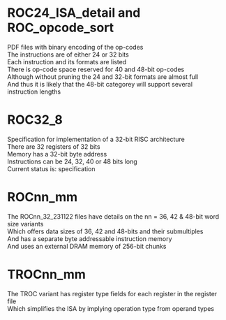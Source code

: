 # ROC24_ISA_detail and ROC_opcode_sort  
PDF files with binary encoding of the op-codes  
The instructions are of either 24 or 32 bits  
Each instruction and its formats are listed  
There is op-code space reserved for 40 and 48-bit op-codes  
Although without pruning the 24 and 32-bit formats are almost full  
And thus it is likely that the 48-bit categorey will support several  
instruction lengths  
# ROC32_8  
Specification for implementation of a 32-bit RISC architecture  
There are 32 registers of 32 bits  
Memory has a 32-bit byte address  
Instructions can be 24, 32, 40 or 48 bits long  
Current status is: specification  
# ROCnn_mm  
The ROCnn_32_231122 files have details on the nn = 36, 42 & 48-bit word size variants  
Which offers data sizes of 36, 42 and 48-bits and their submultiples  
And has a separate byte addressable instruction memory  
And uses an external DRAM memory of 256-bit chunks  
# TROCnn_mm  
The TROC variant has register type fields for each register in the register file  
Which simplifies the ISA by implying operation type from operand types  

